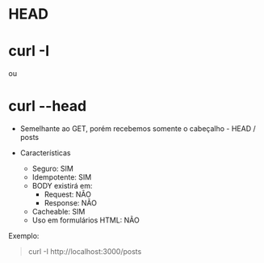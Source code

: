 # HEAD

# curl -I
ou 
# curl --head

- Semelhante ao GET, porém recebemos somente o cabeçalho - HEAD / posts

- Características
    - Seguro: SIM
    - Idempotente: SIM
    - BODY existirá em: 
        - Request: NÃO
        - Response: NÃO
    - Cacheable: SIM
    - Uso em formulários HTML: NÃO


Exemplo:
> curl -I http://localhost:3000/posts